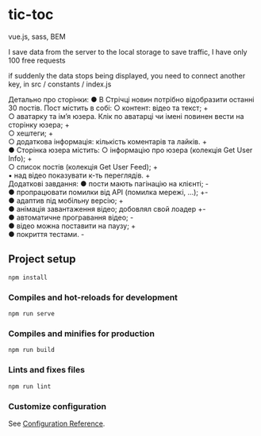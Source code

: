 # tic-toc
vue.js, sass, BEM

I save data from the server to the local storage to save traffic, I have only 100 free requests

if suddenly the data stops being displayed, you need to connect another key, in src / constants / index.js


Детально про сторінки:
● В Стрічці новин потрібно відобразити останні 30 постів. Пост містить в собі:
○ контент: відео та текст; + <br>
○ аватарку та імʼя юзера. Клік по аватарці чи імені повинен вести на сторінку юзера; +  <br>
○ хештеги; +  <br>
○ додаткова інформація: кількість коментарів та лайків. +  <br>
● Сторінка юзера містить:
○ інформацію про юзера (колекція Get User Info); + <br>
○ список постів (колекція Get User Feed); + <br>
▪ над відео показувати к-ть переглядів. + <br>
Додаткові завдання:
● пости мають пагінацію на клієнті; - <br>
● пропрацювати помилки від API (помилка мережі, ...); +- <br>
● адаптив під мобільну версію; + <br>
● анімація завантаження відео; добовлял свой лоадер +- <br>
● автоматичне програвання відео; - <br>
● відео можна поставити на паузу; + <br>
● покриття тестами. - <br>

## Project setup
```
npm install
```

### Compiles and hot-reloads for development
```
npm run serve
```

### Compiles and minifies for production
```
npm run build
```

### Lints and fixes files
```
npm run lint
```

### Customize configuration
See [Configuration Reference](https://cli.vuejs.org/config/).
